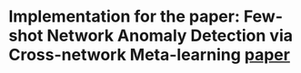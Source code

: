 # Implementation for the paper: Few-shot Network Anomaly Detection via Cross-network Meta-learning [paper](https://arxiv.org/pdf/2102.11165.pdf)

